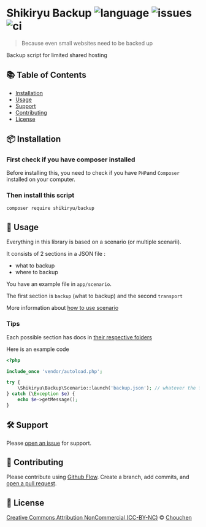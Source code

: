 # Shikiryu Backup ![language](https://img.shields.io/badge/language-php-blue.svg) ![issues](https://img.shields.io/github/issues-raw/Chouchen/Shikiryu_backup) ![ci](http://ci.canhelpme.com/build-status/image/1?branch=master&label=PHPCensor)

> Because even small websites need to be backed up

Backup script for limited shared hosting

## :books: Table of Contents

- [Installation](#package-installation)
- [Usage](#rocket-usage)
- [Support](#hammer_and_wrench-support)
- [Contributing](#memo-contributing)
- [License](#scroll-license)

## :package: Installation

### First check if you have composer installed

Before installing this, you need to check if you have `PHP`and `Composer` installed on your computer.

### Then install this script

```sh
composer require shikiryu/backup
```

## :rocket: Usage

Everything in this library is based on a scenario (or multiple scenarii).

It consists of 2 sections in a JSON file : 
 * what to backup
 * where to backup
 
You have an example file in `app/scenario`.

The first section is `backup` (what to backup) and the second `transport`

More information about [how to use scenario](docs/using-scenario.md)


### Tips

Each possible section has docs in [their respective folders](docs/configuration)

Here is an example code 

```php
<?php

include_once 'vendor/autoload.php';

try {
    \Shikiryu\Backup\Scenario::launch('backup.json'); // whatever the file name you gave previously
} catch (\Exception $e) {
    echo $e->getMessage();
}
```

## :hammer_and_wrench: Support

Please [open an issue](https://github.com/Chouchen/Shikiryu_Backup/issues/new) for support.

## :memo: Contributing

Please contribute using [Github Flow](https://guides.github.com/introduction/flow/). Create a branch, add commits, and [open a pull request](https://github.com/Chouchen/Shikiryu_Backupleonard-henriquez/readme-boilerplateleonard-henriquez/readme-boilerplate/compare/).

## :scroll: License

[Creative Commons Attribution NonCommercial (CC-BY-NC)](https://tldrlegal.com/license/creative-commons-attribution-noncommercial-(cc-nc)) © [Chouchen](https://github.com/Chouchen/)
